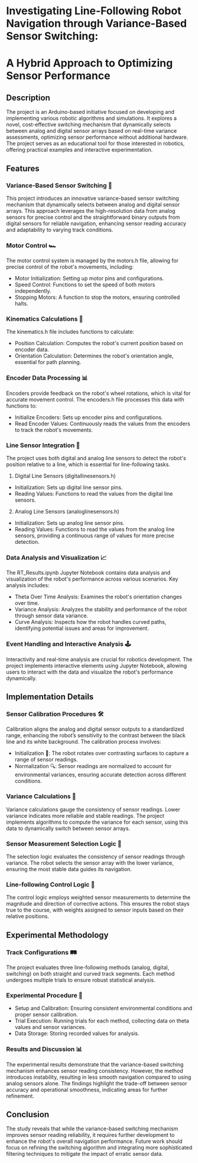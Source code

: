 # Investigating Line-Following Robot Navigation through Variance-Based Sensor Switching: 
  # A Hybrid Approach to Optimizing Sensor Performance

## Description
The project is an Arduino-based initiative focused on developing and implementing various robotic algorithms and simulations. It explores a novel, cost-effective switching mechanism that dynamically selects between analog and digital sensor arrays based on real-time variance assessments, optimizing sensor performance without additional hardware. The project serves as an educational tool for those interested in robotics, offering practical examples and interactive experimentation.

## Features
### Variance-Based Sensor Switching 🌟
This project introduces an innovative variance-based sensor switching mechanism that dynamically selects between analog and digital sensor arrays. This approach leverages the high-resolution data from analog sensors for precise control and the straightforward binary outputs from digital sensors for reliable navigation, enhancing sensor reading accuracy and adaptability to varying track conditions.
### Motor Control 🏎️
The motor control system is managed by the motors.h file, allowing for precise control of the robot's movements, including:
- Motor Initialization: Setting up motor pins and configurations.
- Speed Control: Functions to set the speed of both motors independently.
- Stopping Motors: A function to stop the motors, ensuring controlled halts.
### Kinematics Calculations 📐
The kinematics.h file includes functions to calculate:
- Position Calculation: Computes the robot's current position based on encoder data.
- Orientation Calculation: Determines the robot's orientation angle, essential for path planning.
### Encoder Data Processing 📊
Encoders provide feedback on the robot's wheel rotations, which is vital for accurate movement control. The encoders.h file processes this data with functions to:
- Initialize Encoders: Sets up encoder pins and configurations.
- Read Encoder Values: Continuously reads the values from the encoders to track the robot's movements.
### Line Sensor Integration 🚦
The project uses both digital and analog line sensors to detect the robot's position relative to a line, which is essential for line-following tasks.
1. Digital Line Sensors (digitallinesensors.h)
- Initialization: Sets up digital line sensor pins.
- Reading Values: Functions to read the values from the digital line sensors.
2. Analog Line Sensors (analoglinesensors.h)
- Initialization: Sets up analog line sensor pins.
- Reading Values: Functions to read the values from the analog line sensors, providing a continuous range of values for more precise detection.
### Data Analysis and Visualization 📈
The RT_Results.ipynb Jupyter Notebook contains data analysis and visualization of the robot's performance across various scenarios. Key analysis includes:
- Theta Over Time Analysis: Examines the robot's orientation changes over time.
- Variance Analysis: Analyzes the stability and performance of the robot through sensor data variance.
- Curve Analysis: Inspects how the robot handles curved paths, identifying potential issues and areas for improvement.
### Event Handling and Interactive Analysis 🕹️
Interactivity and real-time analysis are crucial for robotics development. The project implements interactive elements using Jupyter Notebook, allowing users to interact with the data and visualize the robot's performance dynamically.

## Implementation Details
### Sensor Calibration Procedures 🛠️
Calibration aligns the analog and digital sensor outputs to a standardized range, enhancing the robot’s sensitivity to the contrast between the black line and its white background. The calibration process involves:
- Initialization 🔄: The robot rotates over contrasting surfaces to capture a range of sensor readings.
- Normalization 🔍: Sensor readings are normalized to account for environmental variances, ensuring accurate detection across different conditions.
### Variance Calculations 📏
Variance calculations gauge the consistency of sensor readings. Lower variance indicates more reliable and stable readings. The project implements algorithms to compute the variance for each sensor, using this data to dynamically switch between sensor arrays.
### Sensor Measurement Selection Logic 🧠
The selection logic evaluates the consistency of sensor readings through variance. The robot selects the sensor array with the lower variance, ensuring the most stable data guides its navigation.
### Line-following Control Logic 🎯
The control logic employs weighted sensor measurements to determine the magnitude and direction of corrective actions. This ensures the robot stays true to the course, with weights assigned to sensor inputs based on their relative positions.
## Experimental Methodology
### Track Configurations 🛤️
The project evaluates three line-following methods (analog, digital, switching) on both straight and curved track segments. Each method undergoes multiple trials to ensure robust statistical analysis.
### Experimental Procedure 🧪
- Setup and Calibration: Ensuring consistent environmental conditions and proper sensor calibration.
- Trial Execution: Running trials for each method, collecting data on theta values and sensor variances.
- Data Storage: Storing recorded values for analysis.
### Results and Discussion 📊
The experimental results demonstrate that the variance-based switching mechanism enhances sensor reading consistency. However, the method introduces instability, resulting in less smooth navigation compared to using analog sensors alone. The findings highlight the trade-off between sensor accuracy and operational smoothness, indicating areas for further refinement.

## Conclusion
The study reveals that while the variance-based switching mechanism improves sensor reading reliability, it requires further development to enhance the robot's overall navigation performance. Future work should focus on refining the switching algorithm and integrating more sophisticated filtering techniques to mitigate the impact of erratic sensor data.
